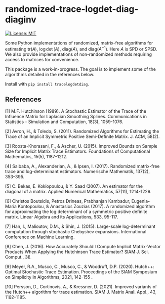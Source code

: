 # randomized-trace-logdet-diag-diaginv

[![License: MIT](https://img.shields.io/badge/License-MIT-yellow.svg)](https://opensource.org/licenses/MIT)

Some Python implementations of randomized, matrix-free algorithms for estimating $\text{tr}(A)$, $\log \det(A)$, $\text{diag}(A)$, and $\text{diag}(A^{-1})$. Here $A$ is SPD or SPSD. We also provide implementations of non-randomized methods requiring access to matrices for convenience.

This package is a work-in-progress. The goal is to implement some of the algorithms detailed in the references below.

Install with ``pip install tracelogdetdiag``.

## References

<a id="1">[1]</a>  M.F. Hutchinson (1989). A Stochastic Estimator of the Trace of the Influence Matrix for Laplacian Smoothing Splines. Communications in Statistics - Simulation and Computation, 18(3), 1059-1076.

<a id="2">[2]</a> Avron, H., & Toledo, S. (2011). Randomized Algorithms for Estimating the Trace of an Implicit Symmetric Positive Semi-Definite Matrix. J. ACM, 58(2).

<a id="3">[3]</a> Roosta-Khorasani, F., & Ascher, U. (2015). Improved Bounds on Sample Size for Implicit Matrix Trace Estimators. Foundations of Computational Mathematics, 15(5), 1187–1212.

<a id="4">[4]</a> Saibaba, A., Alexanderian, A., & Ipsen, I. (2017). Randomized matrix-free trace and log-determinant estimators. Numerische Mathematik, 137(2), 353–395.

<a id="5">[5]</a> C. Bekas, E. Kokiopoulou, & Y. Saad (2007). An estimator for the diagonal of a matrix. Applied Numerical Mathematics, 57(11), 1214-1229.

<a id="6">[6]</a> Christos Boutsidis, Petros Drineas, Prabhanjan Kambadur, Eugenia-Maria Kontopoulou, & Anastasios Zouzias (2017). A randomized algorithm for approximating the log determinant of a symmetric positive definite matrix. Linear Algebra and its Applications, 533, 95-117.

<a id="7">[7]</a> Han, I., Malioutov, D.M., & Shin, J. (2015). Large-scale log-determinant computation through stochastic Chebyshev expansions. International Conference on Machine Learning.

<a id="8">[8]</a> Chen, J. (2016). How Accurately Should I Compute Implicit Matrix-Vector Products When Applying the Hutchinson Trace Estimator? SIAM J. Sci. Comput., 38.

<a id="9">[9]</a> Meyer, R.A., Musco, C., Musco, C., & Woodruff, D.P. (2020). Hutch++: Optimal Stochastic Trace Estimation. Proceedings of the SIAM Symposium on Simplicity in Algorithms, 2021, 142-155 .

<a id="10">[10]</a> Persson, D., Cortinovis, A., & Kressner, D. (2021). Improved variants of the Hutch++ algorithm for trace estimation. SIAM J. Matrix Anal. Appl., 43, 1162-1185.


